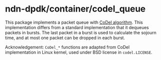 # ndn-dpdk/container/codel_queue

This package implements a packet queue with [CoDel algorithm](https://tools.ietf.org/html/rfc8289).
This implementation differs from a standard implementation that it dequeues packets in bursts.
The last packet in a burst is used to calculate the sojourn time, and at most one packet can be dropped in each burst.

Acknowledgement: `CoDel_*` functions are adapted from CoDel implementation in Linux kernel, used under BSD license in `codel.LICENSE`.
